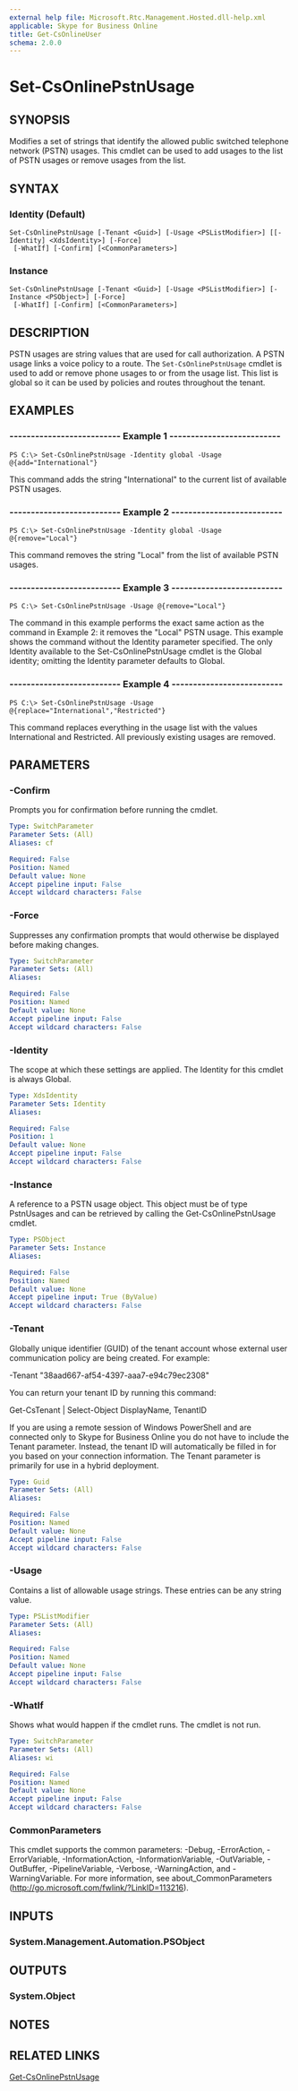 ```yaml
---
external help file: Microsoft.Rtc.Management.Hosted.dll-help.xml
applicable: Skype for Business Online
title: Get-CsOnlineUser
schema: 2.0.0
---
```


# Set-CsOnlinePstnUsage

## SYNOPSIS
Modifies a set of strings that identify the allowed public switched telephone network (PSTN) usages. This cmdlet can be used to add usages to the list of PSTN usages or remove usages from the list.

## SYNTAX

### Identity (Default)
```
Set-CsOnlinePstnUsage [-Tenant <Guid>] [-Usage <PSListModifier>] [[-Identity] <XdsIdentity>] [-Force]
 [-WhatIf] [-Confirm] [<CommonParameters>]
```

### Instance
```
Set-CsOnlinePstnUsage [-Tenant <Guid>] [-Usage <PSListModifier>] [-Instance <PSObject>] [-Force]
 [-WhatIf] [-Confirm] [<CommonParameters>]
```

## DESCRIPTION
PSTN usages are string values that are used for call authorization. A PSTN usage links a voice policy to a route. The `Set-CsOnlinePstnUsage` cmdlet is used to add or remove phone usages to or from the usage list. This list is global so it can be used by policies and routes throughout the tenant.

## EXAMPLES

### -------------------------- Example 1 --------------------------
```
PS C:\> Set-CsOnlinePstnUsage -Identity global -Usage @{add="International"}
```

This command adds the string "International" to the current list of available PSTN usages.

### -------------------------- Example 2 --------------------------
```
PS C:\> Set-CsOnlinePstnUsage -Identity global -Usage @{remove="Local"}
```

This command removes the string "Local" from the list of available PSTN usages.

### -------------------------- Example 3 --------------------------
```
PS C:\> Set-CsOnlinePstnUsage -Usage @{remove="Local"}
```

The command in this example performs the exact same action as the command in Example 2: it removes the "Local" PSTN usage. This example shows the command without the Identity parameter specified. The only Identity available to the Set-CsOnlinePstnUsage cmdlet is the Global identity; omitting the Identity parameter defaults to Global.

### -------------------------- Example 4 --------------------------
```
PS C:\> Set-CsOnlinePstnUsage -Usage @{replace="International","Restricted"}
```

This command replaces everything in the usage list with the values International and Restricted. All previously existing usages are removed.

## PARAMETERS

### -Confirm
Prompts you for confirmation before running the cmdlet.

```yaml
Type: SwitchParameter
Parameter Sets: (All)
Aliases: cf

Required: False
Position: Named
Default value: None
Accept pipeline input: False
Accept wildcard characters: False
```

### -Force
Suppresses any confirmation prompts that would otherwise be displayed before making changes.

```yaml
Type: SwitchParameter
Parameter Sets: (All)
Aliases:

Required: False
Position: Named
Default value: None
Accept pipeline input: False
Accept wildcard characters: False
```

### -Identity
The scope at which these settings are applied. The Identity for this cmdlet is always Global.

```yaml
Type: XdsIdentity
Parameter Sets: Identity
Aliases:

Required: False
Position: 1
Default value: None
Accept pipeline input: False
Accept wildcard characters: False
```

### -Instance
A reference to a PSTN usage object. This object must be of type PstnUsages and can be retrieved by calling the Get-CsOnlinePstnUsage cmdlet.

```yaml
Type: PSObject
Parameter Sets: Instance
Aliases:

Required: False
Position: Named
Default value: None
Accept pipeline input: True (ByValue)
Accept wildcard characters: False
```

### -Tenant
Globally unique identifier (GUID) of the tenant account whose external user communication policy are being created. For example:

-Tenant "38aad667-af54-4397-aaa7-e94c79ec2308"

You can return your tenant ID by running this command:

Get-CsTenant | Select-Object DisplayName, TenantID

If you are using a remote session of Windows PowerShell and are connected only to Skype for Business Online you do not have to include the Tenant parameter. Instead, the tenant ID will automatically be filled in for you based on your connection information. The Tenant parameter is primarily for use in a hybrid deployment.

```yaml
Type: Guid
Parameter Sets: (All)
Aliases:

Required: False
Position: Named
Default value: None
Accept pipeline input: False
Accept wildcard characters: False
```

### -Usage
Contains a list of allowable usage strings. These entries can be any string value.

```yaml
Type: PSListModifier
Parameter Sets: (All)
Aliases:

Required: False
Position: Named
Default value: None
Accept pipeline input: False
Accept wildcard characters: False
```

### -WhatIf
Shows what would happen if the cmdlet runs.
The cmdlet is not run.

```yaml
Type: SwitchParameter
Parameter Sets: (All)
Aliases: wi

Required: False
Position: Named
Default value: None
Accept pipeline input: False
Accept wildcard characters: False
```

### CommonParameters
This cmdlet supports the common parameters: -Debug, -ErrorAction, -ErrorVariable, -InformationAction, -InformationVariable, -OutVariable, -OutBuffer, -PipelineVariable, -Verbose, -WarningAction, and -WarningVariable.
For more information, see about_CommonParameters (http://go.microsoft.com/fwlink/?LinkID=113216).

## INPUTS

### System.Management.Automation.PSObject


## OUTPUTS

### System.Object

## NOTES

## RELATED LINKS
[Get-CsOnlinePstnUsage](https://docs.microsoft.com/en-us/powershell/module/skype/get-csOnlinepstnusage?view=skype-ps)
